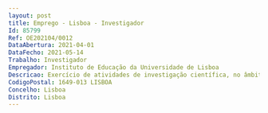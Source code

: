 ```yaml
--- 
layout: post
title: Emprego - Lisboa - Investigador
Id: 85799
Ref: OE202104/0012
DataAbertura: 2021-04-01
DataFecho: 2021-05-14
Trabalho: Investigador
Empregador: Instituto de Educação da Universidade de Lisboa
Descricao: Exercício de atividades de investigação científica, no âmbito do projeto de investigação a) constituição de acervo documental relacionado com projetos de investigação europeus, focados em fenómenos educativos, a partir de relatórios, de artigos em revistas científicas e de outros produtos escritos por aqueles gerados b) análise da documentação recolhida, quer dirigida a públicos académicos e a peritos (relatórios científicos, artigos em revistas científicas), quer dirigidas a públicos não académicos c) revisão de literatura focada na trajetória da investigação em educação, especialmente da investigação financiada em processos competitivos europeus, nas últimas duas décadas d) participação em atividades de preparação, realização e disseminação dos resultados, através do envolvimento em seminários e conferências nacionais e internacionais e da escrita de artigos de natureza científica e profissional e) Colaborar com a equipa de coordenação da UIDEF na organização de atividades de consultoria e avaliação, nomeadamente no trabalho com a Comissão de Acompanhamento Permanente.
CodigoPostal: 1649-013 LISBOA
Concelho: Lisboa
Distrito: Lisboa
--- 
```

